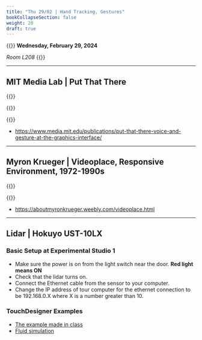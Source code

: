 ```yaml
---
title: "Thu 29/02 | Hand Tracking, Gestures"
bookCollapseSection: false
weight: 20
draft: true 
---
```


{{<hint info>}}
**Wednesday, February 29, 2024**

*Room L208*
{{</hint>}}

---

## MIT Media Lab | Put That There

{{<youtube RyBEUyEtxQo>}}

{{<youtube sC5Zg0fU2e8>}}

{{<youtube CbIn8p4_4CQ>}}

- https://www.media.mit.edu/publications/put-that-there-voice-and-gesture-at-the-graphics-interface/

---

## Myron Krueger | Videoplace, Responsive Environment, 1972-1990s

{{<youtube dmmxVA5xhuo>}}

{{<youtube d4DUIeXSEpk>}}

- https://aboutmyronkrueger.weebly.com/videoplace.html

---

## Lidar | Hokuyo UST-10LX

### Basic Setup at Experimental Studio 1

- Make sure the power is on from the light switch near the door. **Red light means ON**
- Check that the lidar turns on.
- Connect the Ethernet cable from the sensor to your computer.
- Change the IP address of tour computer for the ethernet connection to be 192.168.0.X where X is a number greater than 10.

### TouchDesigner Examples

- [The example made in class](./files/lidar.toe)
- [Fluid simulation](./files/lidar-fluid.toe)